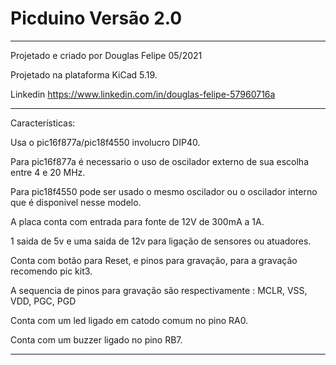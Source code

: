 # Picduino Versão 2.0 #
------------------------------------------------------------------------------------------------------
Projetado e criado por Douglas Felipe 05/2021

Projetado na plataforma KiCad 5.19.

Linkedin https://www.linkedin.com/in/douglas-felipe-57960716a

------------------------------------------------------------------------------------------------------
Características:

Usa o pic16f877a/pic18f4550 involucro DIP40.

Para pic16f877a é necessario o uso de oscilador externo de sua escolha entre 4 e 20 MHz.

Para pic18f4550 pode ser usado o mesmo oscilador ou o oscilador interno que é disponivel nesse modelo.

A placa conta com entrada para fonte de 12V de 300mA a 1A.

1 saida de 5v e uma saida de 12v para ligação de sensores ou atuadores.

Conta com botão para Reset, e pinos para gravação, para a gravação recomendo pic kit3.

A sequencia de pinos para gravação são respectivamente : MCLR, VSS, VDD, PGC, PGD

Conta com um led ligado em catodo comum no pino RA0.

Conta com um buzzer ligado no pino RB7.

------------------------------------------------------------------------------------------------------
